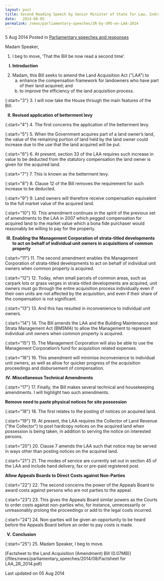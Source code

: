 ```yaml
---
layout: post
title: Second Reading Speech by Senior Minister of State for Law, Indranee Rajah SC, on the Land Acquisition (Amendment) Bill
date:   2014-08-05
permalink: /news/parliamentary-speeches/2R-by-SMS-on-LAA-2014
---
```



5 Aug 2014 Posted in [Parliamentary speeches and responses](/news/parliamentary-speeches)

Madam Speaker,
<br>
1. I beg to move, ‘That the Bill be now read a second time’.

<ol style="list-style-type: upper-roman; font-weight:bold;">
<li>  Introduction</li>
</ol>


<ol start="2">
<li>Madam, this Bill seeks to amend the Land Acquisition Act ("LAA") to

<ol style="list-style-type: lower-alpha">
<li>enhance the compensation framework for landowners who have part of their land acquired; and</li>
<li>to improve the efficiency of the land acquisition process.</li>
</ol>

</li>
</ol>

{:start="3"}
3. I will now take the House through the main features of the Bill.


<ol start="2" style="list-style-type: upper-roman; font-weight:bold;">
<li>Revised application of betterment levy</li>
</ol>

{:start="4"}
4. The first concerns the application of the betterment levy.
 
{:start="5"}
5. When the Government acquires part of a land owner’s land, the value of the remaining portion of land held by the land owner could increase due to the use that the land acquired will be put.
 
{:start="6"}
6. At present, section 33 of the LAA requires such increase in value to be deducted from the statutory compensation the land owner is given for the acquired land.
 
{:start="7"}
7. This is known as the betterment levy.
 
{:start="8"}
8. Clause 12 of the Bill removes the requirement for such increase to be deducted.
 
{:start="9"}
9. Land owners will therefore receive compensation equivalent to the full market value of the acquired land.
 
{:start="10"}
10. This amendment continues in the spirit of the previous set of amendments to the LAA in 2007 which pegged compensation for acquired land to the market value which a bona fide purchaser would reasonably be willing to pay for the property.

<ol start="3" style="list-style-type: upper-roman; font-weight:bold;">
<li> Enabling the Management Corporation of strata-titled developments to act on behalf of individual unit owners in acquisitions of common property</li>
</ol>

{:start="11"}
11. The second amendment enables the Management Corporation of strata-titled developments to act on behalf of individual unit owners when common property is acquired.
 
{:start="12"}
12. Today, when small parcels of common areas, such as carpark lots or grass verges in strata-titled developments are acquired, unit owners must go through the entire acquisition process individually even if their own units are not affected by the acquisition, and even if their share of the compensation is not significant.
 
{:start="13"}
13. And this has resulted in inconvenience to individual unit owners.
 
{:start="14"}
14. The Bill amends the LAA and the Building Maintenance and Strata Management Act (BMSMA) to allow the Management to represent individual unit owners when common property is acquired.
 
{:start="15"}
15. The Management Corporation will also be able to use the Management Corporation’s fund for acquisition related expenses.
 
{:start="16"}
16. This amendment will minimise inconvenience to individual unit owners, as well as allow for quicker progress of the acquisition proceedings and disbursement of compensation.

<ol start="4" style="list-style-type: upper-roman; font-weight:bold;">
<li>  Miscellaneous Technical Amendments</li>
</ol>

{:start="17"}
17. Finally, the Bill makes several technical and housekeeping amendments. I will highlight two such amendments.


**Remove need to paste physical notices for site possession**


{:start="18"}
18. The first relates to the posting of notices on acquired land.
 

{:start="19"}
19. At present, the LAA requires the Collector of Land Revenue ("the Collector") to post hardcopy notices on the acquired land when possession is being taken, in addition to serving the notice on interested persons.
 

{:start="20"}
20. Clause 7 amends the LAA such that notice may be served in ways other than posting notices on the acquired land.
 

{:start="21"}
21. The modes of service are currently set out in section 45 of the LAA and include hand delivery, fax or pre-paid registered post.

**Allow Appeals Boards to Direct Costs against Non-Parties**

{:start="22"}
22. The second concerns the power of the Appeals Board to award costs against persons who are not parties to the appeal.
 
{:start="23"}
23. This gives the Appeals Board similar powers as the Courts to order costs against non-parties who, for instance, unnecessarily or unreasonably prolong the proceedings or add to the legal costs incurred.
 
{:start="24"}
24. Non-parties will be given an opportunity to be heard before the Appeals Board before an order to pay costs is made.

<ol start="5" style="list-style-type: upper-roman; font-weight:bold;">
<li>Conclusion</li>
</ol>

{:start="25"}
25. Madam Speaker, I beg to move.


[Factsheet to the Land Acquisition (Amendment) Bill (0.07MB)](/files/news/parliamentary_speeches/2014/08/Factsheet for LAA_2R_2014.pdf)


<p class="right-side-updated">Last updated on 05 Aug 2014 </p> 
